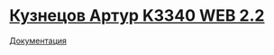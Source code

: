 # [Кузнецов Артур K3340 WEB 2.2](https://docs.google.com/spreadsheets/d/1NxB9ZBg4fFSL0T9y3MnNQGKJ8NXkYMDLBRctj1vyqlU/edit?gid=0#gid=0&range=A81)

[Документация](https://i-am-dak0ta.github.io/ITMO-ACS-WebDev-2025/) 
